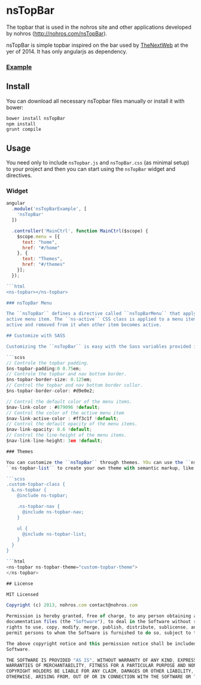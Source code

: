 # nsTopBar

The topbar that is used in the nohros site and other applications developed by nohros (http://nohros.com/nsTopBar).

nsTopBar is simple topbar inspired on the bar used by [TheNextWeb](thenextweb.com) at the yer of 2014. It has only
angularjs as dependency.

### [Example](http://nohros.com/nsTopBar)

## Install

You can download all necessary nsTopbar files manually or install it with bower:

```bash
bower install nsTopBar
npm install
grunt compile
```

## Usage

You need only to include ``nsTopbar.js`` and ``nsTopBar.css`` (as minimal setup) to your project and then you can
start using the ``nsTopBar`` widget and directives.

### Widget

```javascript
angular
  .module('nsTopBarExample', [
    'nsTopBar'
  ])

  .controller('MainCtrl', function MainCtrl($scope) {
    $scope.menu = [{
      text: "home",
      href: "#/home"
    }, {
      text: "Themes",
      href: "#/themes"
    }];
  });

```html
<ns-topbar></ns-topbar>

### nsTopBar Menu

The ``nsTopBar`` defines a directive called ``nsTopBarMenu`` that apply a CSS class to the currently
active menu item. The ``ns-active`` CSS class is applied to a menu item when it is clicked to make it
active and removed from it when other item becomes active.

## Customize with SASS

Customizing the ``nsTopBar`` is easy with the Sass variables provided in ``_topbar.scss`` files.

```scss
// Controle the topbar padding.
$ns-topbar-padding:0 0.75em;
// Controle the topbar and nav bottom border.
$ns-topbar-border-size: 0.125em;
// Control the topbar and nav bottom border collor.
$ns-topbar-border-color: #d9e0e2;

// Control the default color of the menu items.
$nav-link-color : #879096 !default;
// Control the color of the active menu item
$nav-link-active-color : #ff3c1f !default;
// Control the default opacity of the menu items.
$nav-link-opacity: 0.6 !default;
// Control the line-height of the menu items.
$nav-link-line-height: 3em !default;

### Themes

You can customize the ``nsTopBar`` through themes. YOu can use the ``ns-topbar``, ``ns-topbar-nav`` and
``ns-topbar-list`` to create your own theme with semantic markup, like so.

```scss
.custom-topbar-class {
  &.ns-topbar {
    @include ns-topbar;

    .ns-topbar-nav {
      @include ns-topbar-nav;
    }

    ul {
      @include ns-topbar-list;
    }
  }
}

```html
<ns-topbar ns-topbar-theme="custom-topbar-theme">
</ns-topbar>

## License

MIT Licensed

Copyright (c) 2013, nohros.com contact@nohros.com

Permission is hereby granted, free of charge, to any person obtaining a copy of this software and associated
documentation files (the "Software"), to deal in the Software without restriction, including without limitation the
rights to use, copy, modify, merge, publish, distribute, sublicense, and/or sell copies of the Software, and to
permit persons to whom the Software is furnished to do so, subject to the following conditions:

The above copyright notice and this permission notice shall be included in all copies or substantial portions of the
Software.

THE SOFTWARE IS PROVIDED "AS IS", WITHOUT WARRANTY OF ANY KIND, EXPRESS OR IMPLIED, INCLUDING BUT NOT LIMITED TO THE
WARRANTIES OF MERCHANTABILITY, FITNESS FOR A PARTICULAR PURPOSE AND NONINFRINGEMENT. IN NO EVENT SHALL THE AUTHORS OR
COPYRIGHT HOLDERS BE LIABLE FOR ANY CLAIM, DAMAGES OR OTHER LIABILITY, WHETHER IN AN ACTION OF CONTRACT, TORT OR
OTHERWISE, ARISING FROM, OUT OF OR IN CONNECTION WITH THE SOFTWARE OR THE USE OR OTHER DEALINGS IN THE SOFTWARE.
